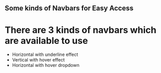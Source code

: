 ## Some kinds of Navbars for Easy Access
# There are 3 kinds of navbars which are available to use
- Horizontal with underline effect
- Vertical with hover effect
- Horizontal with hover dropdown

